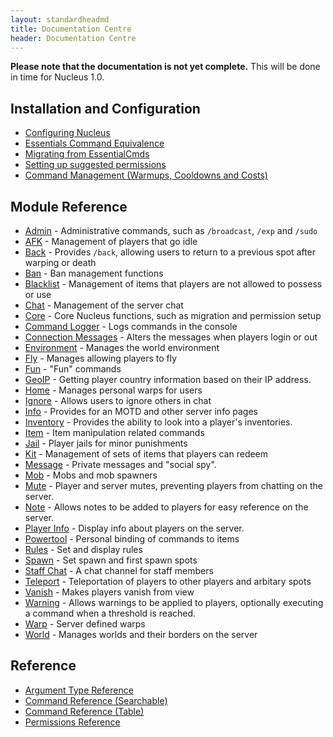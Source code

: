 ```yaml
---
layout: standardheadmd
title: Documentation Centre
header: Documentation Centre
---
```


**Please note that the documentation is not yet complete.** This will be done in time for Nucleus 1.0.

## Installation and Configuration

* [Configuring Nucleus](configuration/)
* [Essentials Command Equivalence](essentials.html)
* [Migrating from EssentialCmds](configuration/migration.html)
* [Setting up suggested permissions](configuration/permissions.html)
* [Command Management (Warmups, Cooldowns and Costs)](configuration/commands.html)

## Module Reference

* [Admin](modules/admin.html) - Administrative commands, such as `/broadcast`, `/exp` and `/sudo`
* [AFK](modules/afk.html) - Management of players that go idle
* [Back](modules/back.html) - Provides `/back`, allowing users to return to a previous spot after warping or death
* [Ban](modules/ban.html) - Ban management functions
* [Blacklist](modules/blacklist.html) - Management of items that players are not allowed to possess or use
* [Chat](modules/chat.html) - Management of the server chat
* [Core](modules/core.html) - Core Nucleus functions, such as migration and permission setup
* [Command Logger](modules/commandlogger.html) - Logs commands in the console
* [Connection Messages](modules/connectionmessages.html) - Alters the messages when players login or out
* [Environment](modules/environment.html) - Manages the world environment
* [Fly](modules/fly.html) - Manages allowing players to fly
* [Fun](modules/fun.html) - "Fun" commands
* [GeoIP](modules/geo-ip.html) - Getting player country information based on their IP address.
* [Home](modules/home.html) - Manages personal warps for users
* [Ignore](modules/ignore.html) - Allows users to ignore others in chat
* [Info](modules/info.html) - Provides for an MOTD and other server info pages
* [Inventory](modules/inventory.html) - Provides the ability to look into a player's inventories.
* [Item](modules/item.html) - Item manipulation related commands
* [Jail](modules/jail.html) - Player jails for minor punishments
* [Kit](modules/kit.html) - Management of sets of items that players can redeem
* [Message](modules/message.html) - Private messages and "social spy".
* [Mob](modules/mob.html) - Mobs and mob spawners
* [Mute](modules/mute.html) - Player and server mutes, preventing players from chatting on the server.
* [Note](modules/note.html) - Allows notes to be added to players for easy reference on the server.
* [Player Info](modules/playerinfo.html) - Display info about players on the server.
* [Powertool](modules/powertool.html) - Personal binding of commands to items
* [Rules](modules/rules.html) - Set and display rules
* [Spawn](modules/spawn.html) - Set spawn and first spawn spots
* [Staff Chat](modules/staff-chat.html) - A chat channel for staff members
* [Teleport](modules/teleport.html) - Teleportation of players to other players and arbitary spots
* [Vanish](modules/vanish.html) - Makes players vanish from view
* [Warning](modules/warning.html) - Allows warnings to be applied to players, optionally executing a command when a threshold is reached.
* [Warp](modules/warp.html) - Server defined warps
* [World](modules/world.html) - Manages worlds and their borders on the server

## Reference

* [Argument Type Reference](arguments.html)
* [Command Reference (Searchable)](commands2.html)
* [Command Reference (Table)](commands.html)
* [Permissions Reference](permissions.html)

